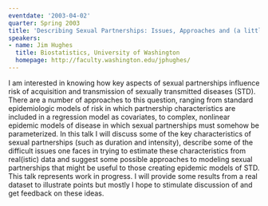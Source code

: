 ```yaml
---
eventdate: '2003-04-02'
quarter: Spring 2003
title: 'Describing Sexual Partnerships: Issues, Approaches and (a little bit of) Data'
speakers:
- name: Jim Hughes
  title: Biostatistics, University of Washington
  homepage: http://faculty.washington.edu/jphughes/
---
```

I am interested in knowing how key aspects of sexual partnerships influence risk of acquisition and transmission of sexually transmitted diseases (STD). There are a number of approaches to this question, ranging from standard epidemiologic models of risk in which partnership characteristics are included in a regression model as covariates, to complex, nonlinear epidemic models of disease in which sexual partnerships must somehow be parameterized. In this talk I will discuss some of the key characteristics of sexual partnerships (such as duration and intensity), describe some of the difficult issues one faces in trying to estimate these characteristics from real(istic) data and suggest some possible approaches to modeling sexual partnerships that might be useful to those creating epidemic models of STD. This talk represents work in progress. I will provide some results from a real dataset to illustrate points but mostly I hope to stimulate discussion of and get feedback on these ideas.